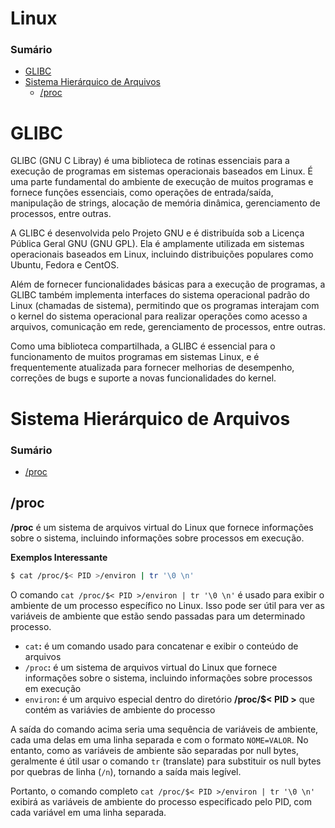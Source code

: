 # Linux

### Sumário

- [GLIBC](#glib)
- [Sistema Hierárquico de Arquivos](#sistema-hierarquico-arquivos)
    + [/proc](#sistema-hierarquico-arquivos-proc)

# <a id="glibc"></a>GLIBC

GLIBC (GNU C Libray) é uma biblioteca de rotinas essenciais para a execução de programas em sistemas operacionais baseados em Linux. É uma parte fundamental do ambiente de execução de muitos programas e fornece funções essenciais, como operações de entrada/saída, manipulação de strings, alocação de memória dinâmica, gerenciamento de processos, entre outras.

A GLIBC é desenvolvida pelo Projeto GNU e é distribuída sob a Licença Pública Geral GNU (GNU GPL). Ela é amplamente utilizada em sistemas operacionais baseados em Linux, incluindo distribuições populares como Ubuntu, Fedora e CentOS.

Além de fornecer funcionalidades básicas para a execução de programas, a GLIBC também implementa interfaces do sistema operacional padrão do Linux (chamadas de sistema), permitindo que os programas interajam com o kernel do sistema operacional para realizar operações como acesso a arquivos, comunicação em rede, gerenciamento de processos, entre outras.

Como uma biblioteca compartilhada, a GLIBC é essencial para o funcionamento de muitos programas em sistemas Linux, e é frequentemente atualizada para fornecer melhorias de desempenho, correções de bugs e suporte a novas funcionalidades do kernel.

# <a id="sistema-hierarquico-arquivos"></a>Sistema Hierárquico de Arquivos

### Sumário

- [/proc](#sistema-hierarquico-arquivos-proc)

## <a id="sistema-hierarquico-arquivos-proc"></a>/proc

**/proc** é um sistema de arquivos virtual do Linux que fornece informações sobre o sistema, incluindo informações sobre processos em execução.

**Exemplos Interessante**

```bash
$ cat /proc/$< PID >/environ | tr '\0 \n'
```

O comando `cat /proc/$< PID >/environ | tr '\0 \n'` é usado para exibir o ambiente de um processo específico no Linux. Isso pode ser útil para ver as variáveis de ambiente que estão sendo passadas para um determinado processo.

- `cat`**:** é um comando usado para concatenar e exibir o conteúdo de arquivos
- `/proc`**:** é um sistema de arquivos virtual do Linux que fornece informações sobre o sistema, incluindo informações sobre processos em execução
- `environ`**:** é um arquivo especial dentro do diretório **/proc/$< PID >** que contém as variávies de ambiente do processo

A saída do comando acima seria uma sequência de variáveis de ambiente, cada uma delas em uma linha separada e com o formato `NOME=VALOR`. No entanto, como as variáveis de ambiente são separadas por null bytes, geralmente é útil usar o comando `tr` (translate) para substituir os null bytes por quebras de linha (`/n`), tornando a saída mais legível.

Portanto, o comando completo `cat /proc/$< PID >/environ | tr '\0 \n'` exibirá as variáveis de ambiente do processo especificado pelo PID, com cada variável em uma linha separada.